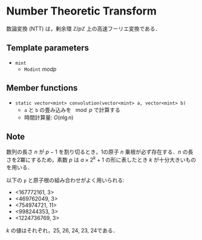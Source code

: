 # Number Theoretic Transform

数論変換 (NTT) は，剰余環 $\mathbb{Z}/p\mathbb{Z}$ 上の高速フーリエ変換である．

## Template parameters

- `mint`
    - `Modint` $mod p$

## Member functions

- `static vector<mint> convolution(vector<mint> a, vector<mint> b)`
    - `a` と `b` の畳み込みを $\mod p$ で計算する
    - 時間計算量: $O(n\lg n)$

## Note

数列の長さ $n$ が $p - 1$ を割り切るとき，1の原子 $n$ 乗根が必ず存在する．$n$ の長さを2冪にするため，素数 $p$ は $a \times 2^k + 1$ の形に表したとき $k$ が十分大きいものを用いる．

以下の `p` と原子根の組み合わせがよく用いられる:
- <167772161, 3>
- <469762049, 3>
- <754974721, 11>
- <998244353, 3>
- <1224736769, 3>

$k$ の値はそれぞれ，25, 26, 24, 23, 24である．